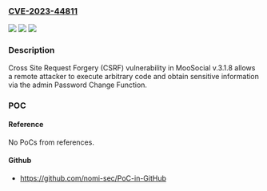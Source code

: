 ### [CVE-2023-44811](https://cve.mitre.org/cgi-bin/cvename.cgi?name=CVE-2023-44811)
![](https://img.shields.io/static/v1?label=Product&message=n%2Fa&color=blue)
![](https://img.shields.io/static/v1?label=Version&message=n%2Fa&color=blue)
![](https://img.shields.io/static/v1?label=Vulnerability&message=n%2Fa&color=brighgreen)

### Description

Cross Site Request Forgery (CSRF) vulnerability in MooSocial v.3.1.8 allows a remote attacker to execute arbitrary code and obtain sensitive information via the admin Password Change Function.

### POC

#### Reference
No PoCs from references.

#### Github
- https://github.com/nomi-sec/PoC-in-GitHub

